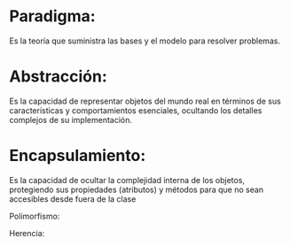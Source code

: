 # Paradigma: 
Es la teoría que suministra las bases y el modelo para resolver problemas. 

# Abstracción: 
Es la capacidad de representar objetos del mundo real en términos de sus características y comportamientos esenciales, ocultando los detalles complejos de su implementación. 

# Encapsulamiento: 
Es la capacidad de ocultar la complejidad interna de los objetos, protegiendo sus propiedades (atributos) y métodos para que no sean accesibles desde fuera de la clase 

Polimorfismo: 

Herencia: 
